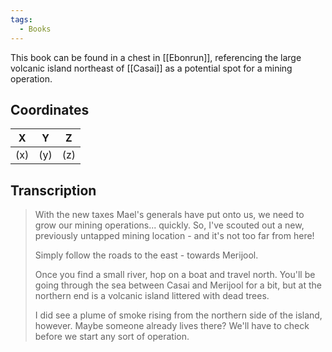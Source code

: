 ```yaml
---
tags:
  - Books
---
```


This book can be found in a chest in [[Ebonrun]], referencing the large volcanic island northeast of [[Casai]] as a potential spot for a mining operation.

## Coordinates
| **X** | **Y** | **Z** |
| :---: | :---: | :---: |
|  (x)  |  (y)  |  (z)  |

## Transcription
> With the new taxes Mael's generals have put onto us, we need to grow our mining operations... quickly. So, I've scouted out a new, previously untapped mining location - and it's not too far from here!
>
> Simply follow the roads to the east - towards Merijool.
>
> Once you find a small river, hop on a boat and travel north. You'll be going through the sea between Casai and Merijool for a bit, but at the northern end is a volcanic island littered with dead trees.
>
> I did see a plume of smoke rising from the northern side of the island, however. Maybe someone already lives there? We'll have to check before we start any sort of operation.
